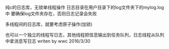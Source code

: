 纯c的日志库，无锁单线程操作
日志目录在用户目录下的log文件夹下的mylog.log中
要确保log文件夹存在，否则日志记录会失败

多线程间的日志库，就要考虑原子操作(加锁)

也可以一个独立的线程写日志，其他线程把信息输出到任务队列，日志线程从队列中拿消息写日志
writen by wwc 2016/3/30

